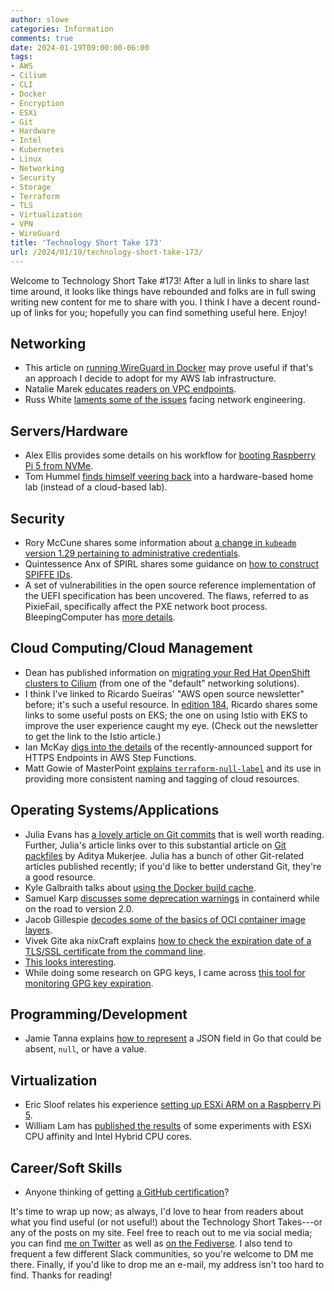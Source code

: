 ```yaml
---
author: slowe
categories: Information
comments: true
date: 2024-01-19T09:00:00-06:00
tags:
- AWS
- Cilium
- CLI
- Docker
- Encryption
- ESXi
- Git
- Hardware
- Intel
- Kubernetes
- Linux
- Networking
- Security
- Storage
- Terraform
- TLS
- Virtualization
- VPN
- WireGuard
title: 'Technology Short Take 173'
url: /2024/01/19/technology-short-take-173/
---
```


Welcome to Technology Short Take #173! After a lull in links to share last time around, it looks like things have rebounded and folks are in full swing writing new content for me to share with you. I think I have a decent round-up of links for you; hopefully you can find something useful here. Enjoy!<!--more-->

## Networking

* This article on [running WireGuard in Docker][link-8] may prove useful if that's an approach I decide to adopt for my AWS lab infrastructure.
* Natalie Marek [educates readers on VPC endpoints][link-13].
* Russ White [laments some of the issues][link-19] facing network engineering.

## Servers/Hardware

* Alex Ellis provides some details on his workflow for [booting Raspberry Pi 5 from NVMe][link-10].
* Tom Hummel [finds himself veering back][link-11] into a hardware-based home lab (instead of a cloud-based lab).

## Security

* Rory McCune shares some information about [a change in `kubeadm` version 1.29 pertaining to administrative credentials][link-4].
* Quintessence Anx of SPIRL shares some guidance on [how to construct SPIFFE IDs][link-5].
* A set of vulnerabilities in the open source reference implementation of the UEFI specification has been uncovered. The flaws, referred to as PixieFail, specifically affect the PXE network boot process. BleepingComputer has [more details][link-22].

## Cloud Computing/Cloud Management

* Dean has published information on [migrating your Red Hat OpenShift clusters to Cilium][link-6] (from one of the "default" networking solutions).
* I think I've linked to Ricardo Sueiras' "AWS open source newsletter" before; it's such a useful resource. In [edition 184][link-14], Ricardo shares some links to some useful posts on EKS; the one on using Istio with EKS to improve the user experience caught my eye. (Check out the newsletter to get the link to the Istio article.)
* Ian McKay [digs into the details][link-16] of the recently-announced support for HTTPS Endpoints in AWS Step Functions.
* Matt Gowie of MasterPoint [explains `terraform-null-label`][link-24] and its use in providing more consistent naming and tagging of cloud resources.

## Operating Systems/Applications

* Julia Evans has [a lovely article on Git commits][link-1] that is well worth reading. Further, Julia's article links over to this substantial article on [Git packfiles][link-2] by Aditya Mukerjee. Julia has a bunch of other Git-related articles published recently; if you'd like to better understand Git, they're a good resource.
* Kyle Galbraith talks about [using the Docker build cache][link-3].
* Samuel Karp [discusses some deprecation warnings][link-12] in containerd while on the road to version 2.0.
* Jacob Gillespie [decodes some of the basics of OCI container image layers][link-15].
* Vivek Gite aka nixCraft explains [how to check the expiration date of a TLS/SSL certificate from the command line][link-17].
* [This looks interesting][link-18].
* While doing some research on GPG keys, I came across [this tool for monitoring GPG key expiration][link-21].

## Programming/Development

* Jamie Tanna explains [how to represent][link-23] a JSON field in Go that could be absent, `null`, or have a value.

## Virtualization

* Eric Sloof relates his experience [setting up ESXi ARM on a Raspberry Pi 5][link-7].
* William Lam has [published the results][link-20] of some experiments with ESXi CPU affinity and Intel Hybrid CPU cores.

## Career/Soft Skills

* Anyone thinking of getting [a GitHub certification][link-9]?

It's time to wrap up now; as always, I'd love to hear from readers about what you find useful (or not useful!) about the Technology Short Takes---or any of the posts on my site. Feel free to reach out to me via social media; you can find [me on Twitter][link-99] as well as [on the Fediverse][link-30]. I also tend to frequent a few different Slack communities, so you're welcome to DM me there. Finally, if you'd like to drop me an e-mail, my address isn't too hard to find. Thanks for reading!

[link-1]: https://jvns.ca/blog/2024/01/05/do-we-think-of-git-commits-as-diffs--snapshots--or-histories/
[link-2]: https://codewords.recurse.com/issues/three/unpacking-git-packfiles
[link-3]: https://depot.dev/blog/faster-builds-with-docker-caching
[link-4]: https://raesene.github.io/blog/2024/01/06/when-is-admin-not-admin/
[link-5]: https://www.spirl.com/blog/how-to-construct-spiffe-ids/
[link-6]: https://veducate.co.uk/migrate-red-hat-openshiftsdn-ovn-kubernetes-cilium/
[link-7]: https://www.ntpro.nl/blog/archives/3752-Setting-Up-ESXi-ARM-on-the-Raspberry-Pi-5.html
[link-8]: https://www.nikitakazakov.com/wireguard-vpn-in-docker
[link-9]: https://github.blog/2024-01-08-github-certifications-are-generally-available/
[link-10]: https://blog.alexellis.io/booting-the-raspberry-pi-5-from-nvme/
[link-11]: https://tomhummel.com/posts/homelab-2023/
[link-12]: https://samuel.karp.dev/blog/2024/01/deprecation-warnings-in-containerd-getting-ready-for-2.0/
[link-13]: https://dev.to/aws-builders/lets-talk-about-aws-vpc-endpoints-2bj
[link-14]: https://community.aws/content/2arO7cYup4ShOVguSMZfHt9WgJa/aws-open-source-newsletter-184
[link-15]: https://depot.dev/blog/building-container-layers-from-scratch
[link-16]: https://onecloudplease.com/blog/https-endpoints-and-more-tricks-with-aws-step-functions
[link-17]: https://www.cyberciti.biz/faq/find-check-tls-ssl-certificate-expiry-date-from-linux-unix/
[link-18]: https://klog.jotaen.net/
[link-19]: https://rule11.tech/making-networking-cool-again-2/
[link-20]: https://williamlam.com/2024/01/experimenting-with-esxi-cpu-affinity-and-intel-hybrid-cpu-cores.html
[link-21]: https://jasonaowen.net/blog/2021/Jan/04/monitoring-gpg-key-expiration/
[link-22]: https://www.bleepingcomputer.com/news/security/pixiefail-flaws-impact-pxe-network-boot-in-enterprise-systems/
[link-23]: https://www.jvt.me/posts/2024/01/09/go-json-nullable/
[link-24]: https://masterpoint.io/updates/terraform-null-label/
[link-30]: https://fosstodon.org/@scottslowe
[link-99]: https://twitter.com/scott_lowe
